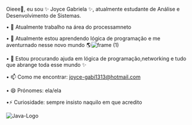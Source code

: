 Oieee👋, eu sou ✨ Joyce Gabriela ✨, atualmente estudante de Análise e Desenvolvimento de Sistemas.

• 🔭 Atualmente trabalho na área do processamneto

• 🌱 Atualmente estou aprendendo lógica de programação e me aventurnado nesse novo mundo 🌎![frame (1)](https://github.com/joycegabriela/JoyceGabriela/assets/131473543/821614a7-1295-4445-b051-f347dc4ac5c5)


• 🤔 Estou procurando ajuda em lógica de programação,networking e tudo que abrange toda esse mundo ✨

• 📫 Como me encontrar: joyce-gabi1313@hotmail.com

• 😄 Prónomes: ela/ela

•⚡ Curiosidade: sempre insisto naquilo em que acredito


![Java-Logo](https://github.com/joycegabriela/JoyceGabriela/assets/131473543/8fc8bc0f-f7ea-407d-9e6c-563a77e80dca)
